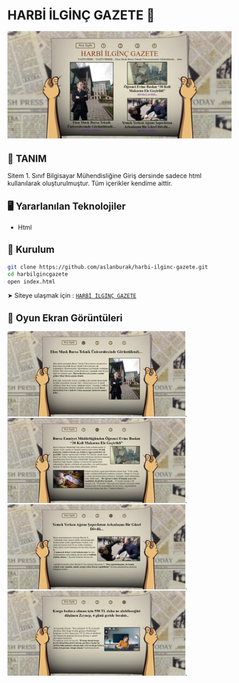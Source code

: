 # HARBİ İLGİNÇ GAZETE 📰
<img src="https://github.com/aslanburak/harbi-ilginc-gazete/blob/main/harbilgincgazete/images/githubimage/ana.png" width="800px" height="auto">

## 📌 TANIM
Sitem 1. Sınıf Bilgisayar Mühendisliğine Giriş dersinde sadece html kullanılarak oluşturulmuştur. Tüm içerikler kendime aittir.


## 🖥️ Yararlanılan Teknolojiler
-   Html 

## 🚨 Kurulum
```sh
git clone https://github.com/aslanburak/harbi-ilginc-gazete.git
cd harbilgincgazete
open index.html
```
➤ Siteye ulaşmak için : [`HARBİ İLGİNÇ GAZETE`](http://ilgincgazete.freeoda.com/)



## 📸 Oyun Ekran Görüntüleri

<img src="https://github.com/aslanburak/harbi-ilginc-gazete/blob/main/harbilgincgazete/images/githubimage/1%20(1).png" width="400px" height="auto">.
<img src="https://github.com/aslanburak/harbi-ilginc-gazete/blob/main/harbilgincgazete/images/githubimage/1%20(2).png" width="400px" height="auto">.
<img src="https://github.com/aslanburak/harbi-ilginc-gazete/blob/main/harbilgincgazete/images/githubimage/1%20(3).png" width="400px" height="auto">.
<img src="https://github.com/aslanburak/harbi-ilginc-gazete/blob/main/harbilgincgazete/images/githubimage/1%20(4).png" width="400px" height="auto">.
